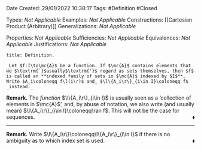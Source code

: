 <br />
<br />

Date Created: 29/01/2022 10:38:17
Tags: #Definition #Closed 

Types: _Not Applicable_
Examples: _Not Applicable_
Constructions: [[Cartesian Product (Arbitrary)]]
Generalizations: _Not Applicable_

Properties: _Not Applicable_
Sufficiencies: _Not Applicable_
Equivalences: _Not Applicable_
Justifications: _Not Applicable_

``` ad-Definition
title: Definition.

_Let $f:I\to\mc{A}$ be a function. If $\mc{A}$ contains elements that we $\textrm{`}$usually$\textrm{'}$ regard as sets themselves, then $f$ is called an **indexed family of sets in $\mc{A}$ indexed by $I$**. Write $A_i\coloneqq f\l(i\r)$ and_ $\l\{A_i\r\}_{i\in I}\coloneqq f$ _instead._

```

**Remark.** The _function_ $\l\{A_i\r\}_{i\in I}$ is usually seen as a $\textrm{`}$collection of elements in $\mc{A}$$\textrm{'}$, and, by abuse of notation, we also write (and usually mean) $\l\{A_i\r\}_{i\in I}\coloneqq\ran f$. This will not be the case for sequences.<span style="float:right;">$\blacklozenge$</span>

---

**Remark.** Write $\l\{A_i\r\}\coloneqq\l\{A_i\r\}_{i\in I}$ if there is no ambiguity as to which index set is used.<span style="float:right;">$\blacklozenge$</span>
